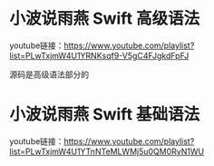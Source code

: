 # 小波说雨燕 Swift 高级语法
youtube链接：https://www.youtube.com/playlist?list=PLwTxjmW4U1YRNKsqf9-V5gC4FJgkdFpFJ

源码是高级语法部分的

# 小波说雨燕 Swift 基础语法
youtube链接：https://www.youtube.com/playlist?list=PLwTxjmW4U1YTnNTeMLWMj5u0QM0RyN1WU
